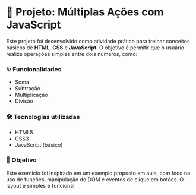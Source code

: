 # 🧮 Projeto: Múltiplas Ações com JavaScript

Este projeto foi desenvolvido como atividade prática para treinar conceitos básicos de **HTML**, **CSS** e **JavaScript**. O objetivo é permitir que o usuário realize operações simples entre dois números, como:

### ✨ Funcionalidades

- Soma
- Subtração
- Multiplicação
- Divisão

### 🛠️ Tecnologias utilizadas

- HTML5
- CSS3
- JavaScript (básico)

### 🎯 Objetivo

Este exercício foi inspirado em um exemplo proposto em aula, com foco no uso de funções, manipulação do DOM e eventos de clique em botões. O layout é simples e funcional.
